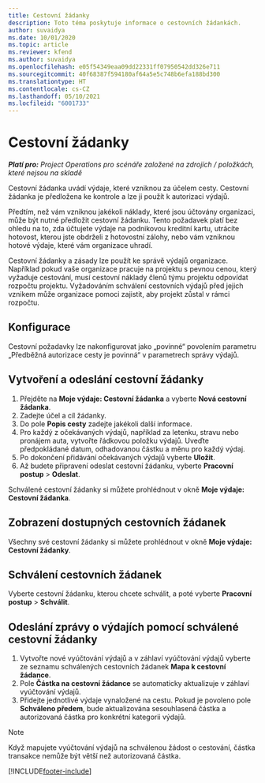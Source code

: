 ```yaml
---
title: Cestovní žádanky
description: Toto téma poskytuje informace o cestovních žádankách.
author: suvaidya
ms.date: 10/01/2020
ms.topic: article
ms.reviewer: kfend
ms.author: suvaidya
ms.openlocfilehash: e05f54349eaa09dd22331ff07950542dd326e711
ms.sourcegitcommit: 40f68387f594180af64a5e5c748b6efa188bd300
ms.translationtype: HT
ms.contentlocale: cs-CZ
ms.lasthandoff: 05/10/2021
ms.locfileid: "6001733"
---
```

# <a name="travel-requisitions"></a>Cestovní žádanky

_**Platí pro:** Project Operations pro scénáře založené na zdrojích / položkách, které nejsou na skladě_

Cestovní žádanka uvádí výdaje, které vzniknou za účelem cesty. Cestovní žádanka je předložena ke kontrole a lze ji použít k autorizaci výdajů.

Předtím, než vám vzniknou jakékoli náklady, které jsou účtovány organizaci, může být nutné předložit cestovní žádanku. Tento požadavek platí bez ohledu na to, zda účtujete výdaje na podnikovou kreditní kartu, utrácíte hotovost, kterou jste obdrželi z hotovostní zálohy, nebo vám vzniknou hotové výdaje, které vám organizace uhradí.

Cestovní žádanky a zásady lze použít ke správě výdajů organizace. Například pokud vaše organizace pracuje na projektu s pevnou cenou, který vyžaduje cestování, musí cestovní náklady členů týmu projektu odpovídat rozpočtu projektu. Vyžadováním schválení cestovních výdajů před jejich vznikem může organizace pomoci zajistit, aby projekt zůstal v rámci rozpočtu.

## <a name="configuration"></a>Konfigurace 

Cestovní požadavky lze nakonfigurovat jako „povinné“ povolením parametru „Předběžná autorizace cesty je povinná“ v parametrech správy výdajů. 

## <a name="create-and-submit-a-travel-requisition"></a>Vytvoření a odeslání cestovní žádanky

1. Přejděte na **Moje výdaje: Cestovní žádanka** a vyberte **Nová cestovní žádanka**.
2. Zadejte účel a cíl žádanky.
3. Do pole **Popis cesty** zadejte jakékoli další informace. 
4. Pro každý z očekávaných výdajů, například za letenku, stravu nebo pronájem auta, vytvořte řádkovou položku výdajů. Uveďte předpokládané datum, odhadovanou částku a měnu pro každý výdaj. 
5. Po dokončení přidávání očekávaných výdajů vyberte **Uložit**.
6. Až budete připravení odeslat cestovní žádanku, vyberte **Pracovní postup** > **Odeslat**.

Schválené cestovní žádanky si můžete prohlédnout v okně **Moje výdaje: Cestovní žádanka**. 

## <a name="view-available-travel-requisitions"></a>Zobrazení dostupných cestovních žádanek

Všechny své cestovní žádanky si můžete prohlédnout v okně **Moje výdaje: Cestovní žádanky**.

## <a name="approve-travel-requisitions"></a>Schválení cestovních žádanek

Vyberte cestovní žádanku, kterou chcete schválit, a poté vyberte **Pracovní postup** > **Schválit**.  

## <a name="submit-an-expense-report-using-your-approved-travel-requisition"></a>Odeslání zprávy o výdajích pomocí schválené cestovní žádanky

1. Vytvořte nové vyúčtování výdajů a v záhlaví vyúčtování výdajů vyberte ze seznamu schválených cestovních žádanek **Mapa k cestovní žádance**.
2. Pole **Částka na cestovní žádance** se automaticky aktualizuje v záhlaví vyúčtování výdajů.
3. Přidejte jednotlivé výdaje vynaložené na cestu. Pokud je povoleno pole **Schváleno předem**, bude aktualizována sesouhlasená částka a autorizovaná částka pro konkrétní kategorii výdajů.

> [!NOTE]
> Když mapujete vyúčtování výdajů na schválenou žádost o cestování, částka transakce nemůže být větší než autorizovaná částka. 


[!INCLUDE[footer-include](../includes/footer-banner.md)]